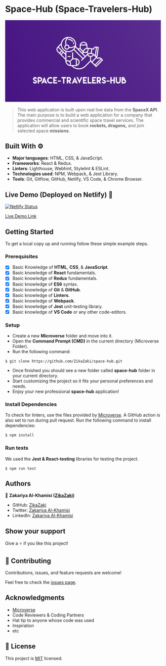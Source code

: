 # Space-Hub (Space-Travelers-Hub)
![logo](space-travelers-hub.jpg)
> This web application is built upon real live data from the **SpaceX API**. The main purpose is to build a web application for a company that provides commercial and scientific space travel services. The application will allow users to book **rockets, dragons,** and join selected space **missions**.

## Built With ⚙️

- **Major languages**: HTML, CSS, & JavaScript.
- **Frameworks**: React & Redux.
- **Linters**: Lighthouse, Webhint, Stylelint & ESLint.
- **Technologies used**: NPM, Webpack, & Jest Library.
- **Tools**: Git, Gitflow, GitHub, Netlify, VS Code, & Chrome Browser.

## Live Demo (Deployed on Netlify) 🚀

[![Netlify Status](https://api.netlify.com/api/v1/badges/68ea255b-ae38-4005-968b-6fbd0a8d676b/deploy-status)](https://endearing-liger-ec20c1.netlify.app/)

[Live Demo Link](https://endearing-liger-ec20c1.netlify.app/)

## Getting Started

To get a local copy up and running follow these simple example steps.

### Prerequisites

- [x] Basic Knowledge of **HTML**, **CSS**, & **JavaScript**.
- [x] Basic knowledge of **React** fundamentals.
- [x] Basic knowledge of **Redux** fundamentals.
- [x] Basic knowledge of **ES6** syntax.
- [x] Basic knowledge of **Git** & **GitHub**.
- [x] Basic knowledge of **Linters**.
- [x] Basic knowledge of **Webpack**.
- [x] Basic knowledge of **Jest** unit-testing library.
- [x] Basic knowledge of **VS Code** or any other code-editors.

### Setup

- Create a new **Microverse** folder and move into it.
- Open the **Command Prompt (CMD)** in the current directory (Microverse Folder).
- Run the following command:

```
$ git clone https://github.com/ZikaZaki/space-hub.git
```

- Once finished you should see a new folder called **space-hub** folder in your current directory.
- Start customizing the project so it fits your personal preferences and needs.
- Enjoy your new professional **space-hub** application!

### Install Dependencies

To check for linters, use the files provided by [Microverse](https://github.com/microverseinc/linters-config/tree/master/react-redux). A GitHub action is also set to run during pull request. Run the following command to install dependencies:

```bash
$ npm install
```

### Run tests

We used the **Jest & React-testing** libraries for testing the project.

```
$ npm run test
```

## Authors

👤 **Zakariya Al-Khamisi ([ZikaZaki](https://github.com/ZikaZaki))**

- GitHub: [ZikaZaki](https://github.com/ZikaZaki)
- Twitter: [Zakariya Al-Khamisi](https://twitter.com/ZakariyaKhamisi)
- LinkedIn: [Zakariya Al-Khamisi](https://www.linkedin.com/in/zakariyaalkhamisisap/)

## Show your support

Give a ⭐️ if you like this project!

## 🤝 Contributing

Contributions, issues, and feature requests are welcome!

Feel free to check the [issues page](../../issues/).

## Acknowledgments

- [Microverse](https://www.microverse.org/)
- Code Reviewers & Coding Partners
- Hat tip to anyone whose code was used
- Inspiration
- etc

## 📝 License

This project is [MIT](./LICENSE) licensed.

